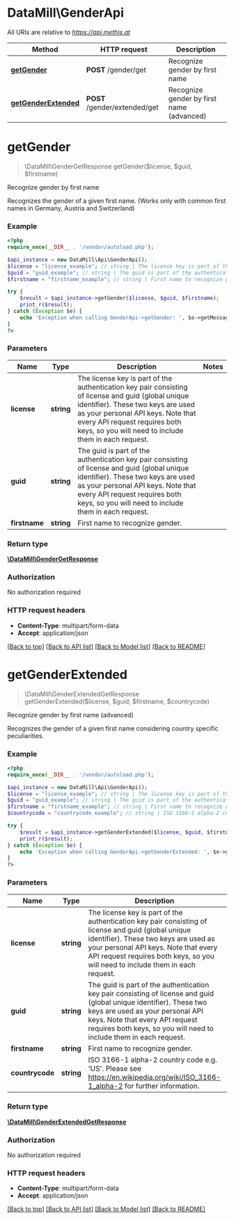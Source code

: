 # DataMill\GenderApi

All URIs are relative to *https://api.methis.at*

Method | HTTP request | Description
------------- | ------------- | -------------
[**getGender**](GenderApi.md#getGender) | **POST** /gender/get | Recognize gender by first name
[**getGenderExtended**](GenderApi.md#getGenderExtended) | **POST** /gender/extended/get | Recognize gender by first name (advanced)


# **getGender**
> \DataMill\GenderGetResponse getGender($license, $guid, $firstname)

Recognize gender by first name

Recognizes the gender of a given first name. (Works only with common first names in Germany, Austria and Switzerland)

### Example
```php
<?php
require_once(__DIR__ . '/vendor/autoload.php');

$api_instance = new DataMill\Api\GenderApi();
$license = "license_example"; // string | The license key is part of the authentication key pair consisting of license and guid (global unique identifier). These two keys are used as your personal API keys. Note that every API request requires both keys, so you will need to include them in each request.
$guid = "guid_example"; // string | The guid is part of the authentication key pair consisting of license and guid (global unique identifier). These two keys are used as your personal API keys. Note that every API request requires both keys, so you will need to include them in each request.
$firstname = "firstname_example"; // string | First name to recognize gender.

try {
    $result = $api_instance->getGender($license, $guid, $firstname);
    print_r($result);
} catch (Exception $e) {
    echo 'Exception when calling GenderApi->getGender: ', $e->getMessage(), PHP_EOL;
}
?>
```

### Parameters

Name | Type | Description  | Notes
------------- | ------------- | ------------- | -------------
 **license** | **string**| The license key is part of the authentication key pair consisting of license and guid (global unique identifier). These two keys are used as your personal API keys. Note that every API request requires both keys, so you will need to include them in each request. |
 **guid** | **string**| The guid is part of the authentication key pair consisting of license and guid (global unique identifier). These two keys are used as your personal API keys. Note that every API request requires both keys, so you will need to include them in each request. |
 **firstname** | **string**| First name to recognize gender. |

### Return type

[**\DataMill\GenderGetResponse**](../Model/GenderGetResponse.md)

### Authorization

No authorization required

### HTTP request headers

 - **Content-Type**: multipart/form-data
 - **Accept**: application/json

[[Back to top]](#) [[Back to API list]](../../README.md#documentation-for-api-endpoints) [[Back to Model list]](../../README.md#documentation-for-models) [[Back to README]](../../README.md)

# **getGenderExtended**
> \DataMill\GenderExtendedGetResponse getGenderExtended($license, $guid, $firstname, $countrycode)

Recognize gender by first name (advanced)

Recognizes the gender of a given first name considering country specific peculiarities.

### Example
```php
<?php
require_once(__DIR__ . '/vendor/autoload.php');

$api_instance = new DataMill\Api\GenderApi();
$license = "license_example"; // string | The license key is part of the authentication key pair consisting of license and guid (global unique identifier). These two keys are used as your personal API keys. Note that every API request requires both keys, so you will need to include them in each request.
$guid = "guid_example"; // string | The guid is part of the authentication key pair consisting of license and guid (global unique identifier). These two keys are used as your personal API keys. Note that every API request requires both keys, so you will need to include them in each request.
$firstname = "firstname_example"; // string | First name to recognize gender.
$countrycode = "countrycode_example"; // string | ISO 3166-1 alpha-2 country code e.g. 'US'. Please see https://en.wikipedia.org/wiki/ISO_3166-1_alpha-2 for further information.

try {
    $result = $api_instance->getGenderExtended($license, $guid, $firstname, $countrycode);
    print_r($result);
} catch (Exception $e) {
    echo 'Exception when calling GenderApi->getGenderExtended: ', $e->getMessage(), PHP_EOL;
}
?>
```

### Parameters

Name | Type | Description  | Notes
------------- | ------------- | ------------- | -------------
 **license** | **string**| The license key is part of the authentication key pair consisting of license and guid (global unique identifier). These two keys are used as your personal API keys. Note that every API request requires both keys, so you will need to include them in each request. |
 **guid** | **string**| The guid is part of the authentication key pair consisting of license and guid (global unique identifier). These two keys are used as your personal API keys. Note that every API request requires both keys, so you will need to include them in each request. |
 **firstname** | **string**| First name to recognize gender. |
 **countrycode** | **string**| ISO 3166-1 alpha-2 country code e.g. &#39;US&#39;. Please see https://en.wikipedia.org/wiki/ISO_3166-1_alpha-2 for further information. |

### Return type

[**\DataMill\GenderExtendedGetResponse**](../Model/GenderExtendedGetResponse.md)

### Authorization

No authorization required

### HTTP request headers

 - **Content-Type**: multipart/form-data
 - **Accept**: application/json

[[Back to top]](#) [[Back to API list]](../../README.md#documentation-for-api-endpoints) [[Back to Model list]](../../README.md#documentation-for-models) [[Back to README]](../../README.md)


